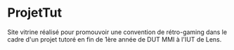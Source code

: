 # ProjetTut
Site vitrine réalisé pour promouvoir une convention de rétro-gaming dans le cadre d'un projet tutoré en fin de 1ère année de DUT MMI à l'IUT de Lens.
